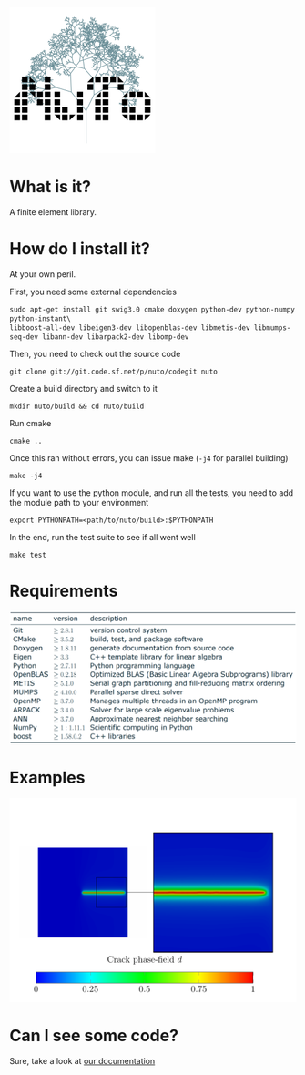 ![alt text](doc/images/NuTo_logo.png "NuTo logo")

What is it?
===========
A finite element library.

How do I install it?
====================
At your own peril.

First, you need some external dependencies

    sudo apt-get install git swig3.0 cmake doxygen python-dev python-numpy python-instant\
    libboost-all-dev libeigen3-dev libopenblas-dev libmetis-dev libmumps-seq-dev libann-dev libarpack2-dev libomp-dev

Then, you need to check out the source code

    git clone git://git.code.sf.net/p/nuto/codegit nuto

Create a build directory and switch to it

    mkdir nuto/build && cd nuto/build

Run cmake

    cmake ..

Once this ran without errors, you can issue make (`-j4` for parallel building)

    make -j4

If you want to use the python module, and run all the tests, you need to add 
the module path to your environment

    export PYTHONPATH=<path/to/nuto/build>:$PYTHONPATH

In the end, run the test suite to see if all went well

    make test

Requirements
============

![alt text](doc/images/library_requirements.png "library requirements")

Examples
========

![alt text](doc/images/crack_phase_field.png "Crack phase-field for a single edge notched tension test")

Can I see some code?
====================

Sure, take a look at [our documentation](https://nutofem.github.io/nuto/)
